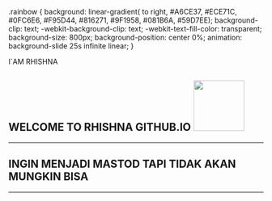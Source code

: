 .rainbow {
  background: linear-gradient(
    to right, 
    #A6CE37, #ECE71C, #0FC6E6, #F95D44, #816271, #9F1958, #081B6A, #59D7EE);
  background-clip: text;
  -webkit-background-clip: text;
  -webkit-text-fill-color: transparent;
  background-size: 800px;
  background-position: center 0%;
  animation: background-slide 25s infinite linear;
}

</div>
         <p class="subtitle rainbow">I`AM RHISHNA</p>
         
## WELCOME TO RHISHNA GITHUB.IO <img src="https://media.tenor.com/images/9e294084b51c743b04ec4c8061523adb/tenor.gif" width="100">
----
## INGIN MENJADI MASTOD TAPI TIDAK AKAN MUNGKIN BISA
----
## 
